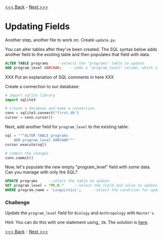 [<<< Back](3b-pythonic.md) - [Next >>>](5-foreignkeys.md)

# Updating Fields

Another step, another file to work on. Create `update.py`.

You can alter tables after they've been created. The SQL syntax below adds another field to the existing table and then populates that field with data.

```sql
ALTER TABLE programs    --selects the "programs" table to update
ADD program_level VARCHAR;    --adds a "program_level" column, which is a string
```

XXX Put an explanation of SQL comments in here XXX

Create a connection to our database:

```python
# import sqlite library
import sqlite3

# create a database and make a connection.
conn = sqlite3.connect("first.db")
cursor = conn.cursor()
```

Next, add another field for `program_level` to the existing table:

```python
sql = """ALTER TABLE programs
	ADD program_level VARCHAR"""
cursor.execute(sql)

# commit the changes
conn.commit()
```

Now, let's populate the new empty "program_level" field with some data. Can you manage with only the SQL?

```sql
UPDATE programs		--select the table to update
SET program_level = "Ph.D."		--select the field and value to update
WHERE program_name = 'Linguistics';		--select the condition for updating
```

### Challenge

Update the `program_level` field for `Biology` and `Anthropology` with `Master's`.

Hint: You can do this with one statement using_ `IN`. The solution is [here](solution1.sql).

[<<< Back](3b-pythonic.md) - [Next >>>](5-foreignkeys.md)

